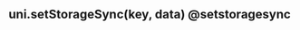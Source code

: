 ## uni.setStorageSync(key, data) @setstoragesync

<!-- UTSAPIJSON.setStorageSync.description -->

<!-- UTSAPIJSON.setStorageSync.param -->

<!-- UTSAPIJSON.setStorageSync.returnValue -->

<!-- UTSAPIJSON.setStorageSync.compatibility -->

<!-- UTSAPIJSON.setStorageSync.tutorial -->

<!-- UTSAPIJSON.general_type.name -->

<!-- UTSAPIJSON.general_type.param -->